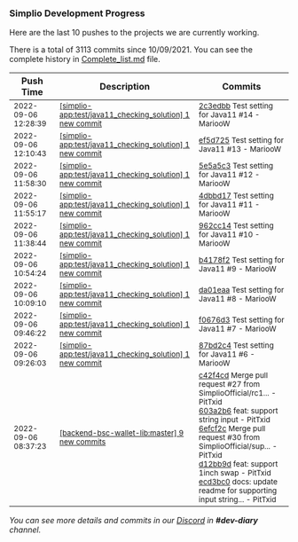 
### Simplio Development Progress

Here are the last 10 pushes to the projects we are currently working.

There is a total of 3113 commits since 10/09/2021. You can see the complete history in
 [Complete_list.md](Complete_list.md) file.

| Push Time | Description | Commits |
| --- | --- | --- |
| <sub>2022-09-06 12:28:39</sub> | <sub>[[simplio-app:test/java11\_checking\_solution] 1 new commit](https://github.com/SimplioOfficial/simplio-app/commit/2c3edbbc7e2163f387813e05fec5c87c4b0a0f9b)</sub> | <sub>[2c3edbb](https://github.com/SimplioOfficial/simplio-app/commit/2c3edbbc7e2163f387813e05fec5c87c4b0a0f9b) Test setting for Java11 #14 - MariooW</sub> |
| <sub>2022-09-06 12:10:43</sub> | <sub>[[simplio-app:test/java11\_checking\_solution] 1 new commit](https://github.com/SimplioOfficial/simplio-app/commit/ef5d725868d870c0c02fd19d49c1a786c229b105)</sub> | <sub>[ef5d725](https://github.com/SimplioOfficial/simplio-app/commit/ef5d725868d870c0c02fd19d49c1a786c229b105) Test setting for Java11 #13 - MariooW</sub> |
| <sub>2022-09-06 11:58:30</sub> | <sub>[[simplio-app:test/java11\_checking\_solution] 1 new commit](https://github.com/SimplioOfficial/simplio-app/commit/5e5a5c365c5709c1486517a4ce9187cb0051dfb0)</sub> | <sub>[5e5a5c3](https://github.com/SimplioOfficial/simplio-app/commit/5e5a5c365c5709c1486517a4ce9187cb0051dfb0) Test setting for Java11 #12 - MariooW</sub> |
| <sub>2022-09-06 11:55:17</sub> | <sub>[[simplio-app:test/java11\_checking\_solution] 1 new commit](https://github.com/SimplioOfficial/simplio-app/commit/4dbbd1787411fbe2f561ebcf2c3d240be061bfc2)</sub> | <sub>[4dbbd17](https://github.com/SimplioOfficial/simplio-app/commit/4dbbd1787411fbe2f561ebcf2c3d240be061bfc2) Test setting for Java11 #11 - MariooW</sub> |
| <sub>2022-09-06 11:38:44</sub> | <sub>[[simplio-app:test/java11\_checking\_solution] 1 new commit](https://github.com/SimplioOfficial/simplio-app/commit/962cc14ad1477eadcea7d20832b036f1faefa08a)</sub> | <sub>[962cc14](https://github.com/SimplioOfficial/simplio-app/commit/962cc14ad1477eadcea7d20832b036f1faefa08a) Test setting for Java11 #10 - MariooW</sub> |
| <sub>2022-09-06 10:54:24</sub> | <sub>[[simplio-app:test/java11\_checking\_solution] 1 new commit](https://github.com/SimplioOfficial/simplio-app/commit/b4178f270702e06651402b558b3996824672d780)</sub> | <sub>[b4178f2](https://github.com/SimplioOfficial/simplio-app/commit/b4178f270702e06651402b558b3996824672d780) Test setting for Java11 #9 - MariooW</sub> |
| <sub>2022-09-06 10:09:10</sub> | <sub>[[simplio-app:test/java11\_checking\_solution] 1 new commit](https://github.com/SimplioOfficial/simplio-app/commit/da01eaad6a9b8d64dcea365272eb250f7170d32b)</sub> | <sub>[da01eaa](https://github.com/SimplioOfficial/simplio-app/commit/da01eaad6a9b8d64dcea365272eb250f7170d32b) Test setting for Java11 #8 - MariooW</sub> |
| <sub>2022-09-06 09:46:22</sub> | <sub>[[simplio-app:test/java11\_checking\_solution] 1 new commit](https://github.com/SimplioOfficial/simplio-app/commit/f0676d3c05cac122bbb9a3ec706e73b84b2935e8)</sub> | <sub>[f0676d3](https://github.com/SimplioOfficial/simplio-app/commit/f0676d3c05cac122bbb9a3ec706e73b84b2935e8) Test setting for Java11 #7 - MariooW</sub> |
| <sub>2022-09-06 09:26:03</sub> | <sub>[[simplio-app:test/java11\_checking\_solution] 1 new commit](https://github.com/SimplioOfficial/simplio-app/commit/87bd2c492f3cbb8fd4a8db5ce7e90d9cb720636c)</sub> | <sub>[87bd2c4](https://github.com/SimplioOfficial/simplio-app/commit/87bd2c492f3cbb8fd4a8db5ce7e90d9cb720636c) Test setting for Java11 #6 - MariooW</sub> |
| <sub>2022-09-06 08:37:23</sub> | <sub>[[backend-bsc-wallet-lib:master] 9 new commits](https://github.com/SimplioOfficial/backend-bsc-wallet-lib/compare/d07213ab837e...fd347d34bc32)</sub> | <sub>[c42f4cd](https://github.com/SimplioOfficial/backend-bsc-wallet-lib/commit/c42f4cdffe05293d7eeb6f1178d72ed4f8027258) Merge pull request #27 from SimplioOfficial/rc1... - PitTxid<br>[603a2b6](https://github.com/SimplioOfficial/backend-bsc-wallet-lib/commit/603a2b655cc0921ec8d6b9b516df5e9ff161eaa5) feat: support string input - PitTxid<br>[6efcf2c](https://github.com/SimplioOfficial/backend-bsc-wallet-lib/commit/6efcf2ca2201e098afc0f0f1389afbb686a3c0e2) Merge pull request #30 from SimplioOfficial/sup... - PitTxid<br>[d12bb9d](https://github.com/SimplioOfficial/backend-bsc-wallet-lib/commit/d12bb9d6802b7146c277c57708db50bde1a87a67) feat: support 1inch swap - PitTxid<br>[ecd3bc0](https://github.com/SimplioOfficial/backend-bsc-wallet-lib/commit/ecd3bc03ecb30657a5136ac00275325a6fb1f427) docs: update readme for supporting input string... - PitTxid</sub> |

_You can see more details and commits in our [Discord](https://discord.gg/aKhjuwZmdP) in **#dev-diary** channel._
